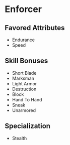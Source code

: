 # Enforcer


## Favored Attributes
- Endurance
- Speed

## Skill Bonuses
- Short Blade
- Marksman
- Light Armor
- Destruction
- Block
- Hand To Hand
- Sneak
- Unarmored

## Specialization
- Stealth